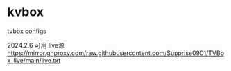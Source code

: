 # kvbox
tvbox configs

2024.2.6 可用
live源 https://mirror.ghproxy.com/raw.githubusercontent.com/Supprise0901/TVBox_live/main/live.txt
